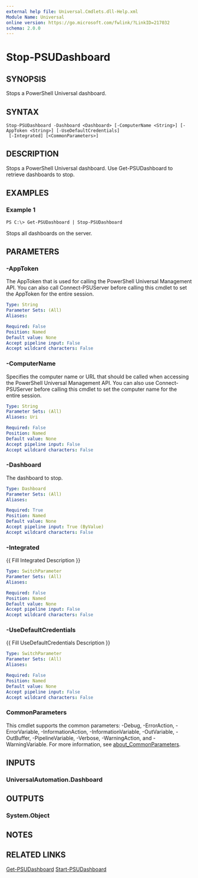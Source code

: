 ```yaml
---
external help file: Universal.Cmdlets.dll-Help.xml
Module Name: Universal
online version: https://go.microsoft.com/fwlink/?LinkID=217032
schema: 2.0.0
---
```


# Stop-PSUDashboard

## SYNOPSIS
Stops a PowerShell Universal dashboard.

## SYNTAX

```
Stop-PSUDashboard -Dashboard <Dashboard> [-ComputerName <String>] [-AppToken <String>] [-UseDefaultCredentials]
 [-Integrated] [<CommonParameters>]
```

## DESCRIPTION
Stops a PowerShell Universal dashboard. Use Get-PSUDashboard to retrieve dashboards to stop. 

## EXAMPLES

### Example 1
```
PS C:\> Get-PSUDashboard | Stop-PSUDashboard
```

Stops all dashboards on the server.

## PARAMETERS

### -AppToken
The AppToken that is used for calling the PowerShell Universal Management API. You can also call Connect-PSUServer before calling this cmdlet to set the AppToken for the entire session.

```yaml
Type: String
Parameter Sets: (All)
Aliases:

Required: False
Position: Named
Default value: None
Accept pipeline input: False
Accept wildcard characters: False
```

### -ComputerName
Specifies the computer name or URL that should be called when accessing the PowerShell Universal Management API. You can also use Connect-PSUServer before calling this cmdlet to set the computer name for the entire session. 

```yaml
Type: String
Parameter Sets: (All)
Aliases: Uri

Required: False
Position: Named
Default value: None
Accept pipeline input: False
Accept wildcard characters: False
```

### -Dashboard
The dashboard to stop. 

```yaml
Type: Dashboard
Parameter Sets: (All)
Aliases:

Required: True
Position: Named
Default value: None
Accept pipeline input: True (ByValue)
Accept wildcard characters: False
```

### -Integrated
{{ Fill Integrated Description }}

```yaml
Type: SwitchParameter
Parameter Sets: (All)
Aliases:

Required: False
Position: Named
Default value: None
Accept pipeline input: False
Accept wildcard characters: False
```

### -UseDefaultCredentials
{{ Fill UseDefaultCredentials Description }}

```yaml
Type: SwitchParameter
Parameter Sets: (All)
Aliases:

Required: False
Position: Named
Default value: None
Accept pipeline input: False
Accept wildcard characters: False
```

### CommonParameters
This cmdlet supports the common parameters: -Debug, -ErrorAction, -ErrorVariable, -InformationAction, -InformationVariable, -OutVariable, -OutBuffer, -PipelineVariable, -Verbose, -WarningAction, and -WarningVariable. For more information, see [about_CommonParameters](http://go.microsoft.com/fwlink/?LinkID=113216).

## INPUTS

### UniversalAutomation.Dashboard
## OUTPUTS

### System.Object
## NOTES

## RELATED LINKS

[Get-PSUDashboard](Get-PSUDashboard.md)
[Start-PSUDashboard](Start-UDDashboard.md)